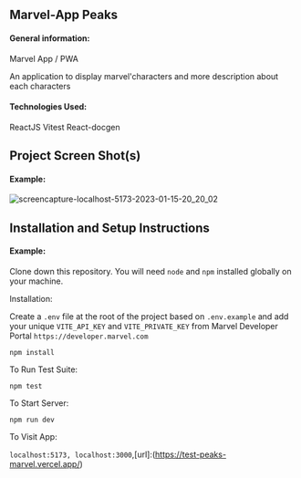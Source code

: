 ## Marvel-App Peaks

#### General information:

Marvel App / PWA

An application to display marvel'characters and more description about each
characters

#### Technologies Used:

ReactJS Vitest React-docgen

## Project Screen Shot(s)

#### Example:

![screencapture-localhost-5173-2023-01-15-20_20_02](https://user-images.githubusercontent.com/62814940/212562413-f47db0eb-d138-4d87-8e66-530b656bece0.png)

## Installation and Setup Instructions

#### Example:

Clone down this repository. You will need `node` and `npm` installed globally on
your machine.

Installation:

Create a `.env` file at the root of the project based on `.env.example` and add
your unique `VITE_API_KEY` and `VITE_PRIVATE_KEY` from Marvel Developer Portal
`https://developer.marvel.com`

`npm install`

To Run Test Suite:

`npm test`

To Start Server:

`npm run dev`

To Visit App:

`localhost:5173, localhost:3000`,[url]:(https://test-peaks-marvel.vercel.app/)
